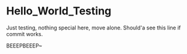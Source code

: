 # Hello_World_Testing
Just testing, nothing special here, move alone.
Should'a see this line if commit works.


BEEEPBEEEP~
